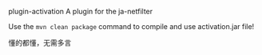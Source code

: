 plugin-activation
A plugin for the ja-netfilter

Use the `mvn clean package` command to compile and use activation.jar file!

懂的都懂，无需多言
